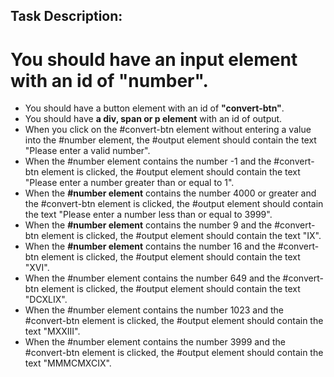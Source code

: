 ## Task Description:

# You should have an input element with an id of "number".
- You should have a button element with an id of **"convert-btn"**.
- You should have **a div, span or p element** with an id of output.
- When you click on the #convert-btn element without entering a value into the #number element, the #output element should contain the text "Please enter a valid number".
- When the #number element contains the number -1 and the #convert-btn element is clicked, the #output element should contain the text "Please enter a number greater than or equal to 1".
- When the **#number element** contains the number 4000 or greater and the #convert-btn element is clicked, the #output element should contain the text "Please enter a number less than or equal to 3999".
- When the **#number element** contains the number 9 and the #convert-btn element is clicked, the #output element should contain the text "IX".
- When the **#number element** contains the number 16 and the #convert-btn element is clicked, the #output element should contain the text "XVI".
- When the #number element contains the number 649 and the #convert-btn element is clicked, the #output element should contain the text "DCXLIX".
- When the #number element contains the number 1023 and the #convert-btn element is clicked, the #output element should contain the text "MXXIII".
- When the #number element contains the number 3999 and the #convert-btn element is clicked, the #output element should contain the text "MMMCMXCIX".
